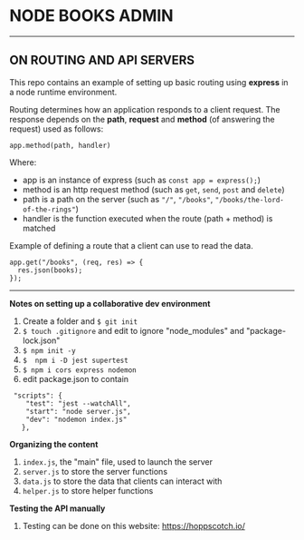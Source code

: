 # NODE BOOKS ADMIN
---

## ON ROUTING AND API SERVERS

This repo contains an example of setting up basic routing using **express** in a node runtime environment. 

Routing determines how an application responds to a client request. The response depends on the **path**, **request** and **method** (of answering the request) used as follows:

``` app.method(path, handler) ```

Where:

+ app is an instance of express (such as ``` const app = express(); ```)
+ method is an http request method (such as ```get```, ```send```, ```post``` and ```delete```)
+ path is a path on the server (such as ```"/"```, ```"/books"```, ```"/books/the-lord-of-the-rings"```)
+ handler is the function executed when the route (path + method) is matched

Example of defining a route that a client can use to read the data.

```
app.get("/books", (req, res) => {
  res.json(books); 
});
 ```

---
**Notes on setting up a collaborative dev environment**

1. Create a folder and ```$ git init``` 
2. ```$ touch .gitignore``` and edit to ignore "node_modules" and "package-lock.json"
2. ```$ npm init -y ```
3. ```$  npm i -D jest supertest```
4. ```$ npm i cors express nodemon```
4. edit package.json to contain
```
 "scripts": {
    "test": "jest --watchAll",
    "start": "node server.js",
    "dev": "nodemon index.js"
   },
```

**Organizing the content**

1. ```index.js```, the "main" file, used to launch the server 
2. ```server.js``` to store the server functions
3. ```data.js``` to store the data that clients can interact with
4. ```helper.js``` to store helper functions

**Testing the API manually**

1. Testing can be done on this website: https://hoppscotch.io/
